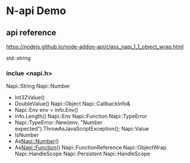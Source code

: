 # N-api Demo




## api reference
https://nodejs.github.io/node-addon-api/class_napi_1_1_object_wrap.html

std::string

### inclue <napi.h>
Napi::String
Napi::Number
  - Int32Value()
  - DoubleValue()
Napi::Object
Napi::CallbackInfo&
  - Napi::Env env = info.Env()
  - info.Length()
Napi::Env
Napi::Function
Napi::TypeError
  - Napi::TypeError::New(env, "Number expected").ThrowAsJavaScriptException();
Napi::Value
  - IsNumber
  - As<Napi::Number>()
  - As<Napi::Function>()
Napi::FunctionReference
Napi::ObjectWrap
Napi::HandleScope
Napi::Persistent
Napi::HandleScope 

